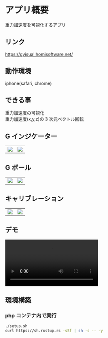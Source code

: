 # アプリ概要

重力加速度を可視化するアプリ

## リンク

https://gvisual.homisoftware.net/

## 動作環境

iphone(safari, chrome)

## できる事

重力加速度の可視化  
重力加速度(x,y,z)の 3 次元ベクトル回転

## G インジケーター

|                                                                                                                   |                                                                                                                   |
| :---------------------------------------------------------------------------------------------------------------: | :---------------------------------------------------------------------------------------------------------------: |
| <img src="https://user-images.githubusercontent.com/72111956/166639073-b499d0bb-d600-42f0-9762-6afed325f72c.png"> | <img src="https://user-images.githubusercontent.com/72111956/166639451-d9b7f3f7-fe85-4bbd-ae03-fc3357141e68.PNG"> |

## G ボール

|                                                                                                                   |                                                                                                                   |
| :---------------------------------------------------------------------------------------------------------------: | :---------------------------------------------------------------------------------------------------------------: |
| <img src="https://user-images.githubusercontent.com/72111956/166639656-af566e7f-f37f-4bcb-9e9d-85ac533b7f10.png"> | <img src="https://user-images.githubusercontent.com/72111956/166639455-31419185-d52c-4d17-a530-b067ab87962c.PNG"> |

## キャリブレーション

|                                                                                                                   |                                                                                                                   |
| :---------------------------------------------------------------------------------------------------------------: | :---------------------------------------------------------------------------------------------------------------: |
| <img src="https://user-images.githubusercontent.com/72111956/166639071-71d8d948-bf4d-42ac-9812-a2ea3610f11d.PNG"> | <img src="https://user-images.githubusercontent.com/72111956/166639066-5c035886-1728-474b-aaf3-951096c15134.PNG"> |

## デモ
<video src="https://user-images.githubusercontent.com/72111956/167335417-57c4f74b-325d-4222-ab44-ae7125a77d8b.mp4"></video>

## 環境構築

### php コンテナ内で実行

```sh
./setup.sh
curl https://sh.rustup.rs -sSf | sh -s -- -y
```
